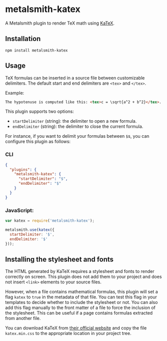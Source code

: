 metalsmith-katex
================

A Metalsmith plugin to render TeX math using [KaTeX](https://khan.github.io/KaTeX/).

Installation
------------

    npm install metalsmith-katex

Usage
-----

TeX formulas can be inserted in a source file between customizable delimiters.
The default start and end delimiters are ``<tex>`` and ``</tex>``.

Example:

```html
The hypotenuse is computed like this: <tex>c = \sqrt{a^2 + b^2}</tex>.
```

This plugin supports two options:

* ``startDelimiter`` (string): the delimiter to open a new formula.
* ``endDelimiter`` (string): the delimiter to close the current formula.

For instance, if you want to delimit your formulas between ``$``s,
you can configure this plugin as follows:

### CLI

```json
{
  "plugins": {
    "metalsmith-katex": {
      "startDelimiter": "$",
      "endDelimiter": "$"
    }
  }
}
```

### JavaScript:

```javascript
var katex = require('metalsmith-katex');

metalsmith.use(katex({
  startDelimiter: '$',
  endDelimiter: '$'
}));
```

Installing the stylesheet and fonts
-----------------------------------

The HTML generated by KaTeX requires a stylesheet and fonts to render correctly on screen.
This plugin does not add them to your project and does not insert ``<link>``
elements to your source files.

However, when a file contains mathematical formulas, this plugin will set
a flag ``katex`` to ``true`` in the metadata of that file.
You can test this flag in your templates to decide whether to include the stylesheet or not.
You can also add this flag manually to the front matter of a file to force the inclusion
of the stylesheet. This can be useful if a page contains formulas extracted from another file.

You can download KaTeX from [their official website](https://khan.github.io/KaTeX/)
and copy the file ``katex.min.css`` to the appropriate location in your project tree.

